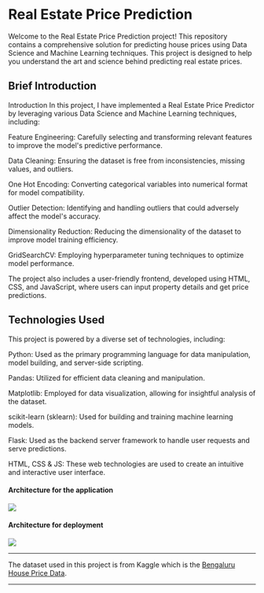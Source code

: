 # Real Estate Price Prediction

Welcome to the Real Estate Price Prediction project! This repository contains a comprehensive solution for predicting house prices using Data Science and Machine Learning techniques. This project is designed to help you understand the art and science behind predicting real estate prices.

## Brief Introduction

Introduction
In this project, I have implemented a Real Estate Price Predictor by leveraging various Data Science and Machine Learning techniques, including:

Feature Engineering: Carefully selecting and transforming relevant features to improve the model's predictive performance.

Data Cleaning: Ensuring the dataset is free from inconsistencies, missing values, and outliers.

One Hot Encoding: Converting categorical variables into numerical format for model compatibility.

Outlier Detection: Identifying and handling outliers that could adversely affect the model's accuracy.

Dimensionality Reduction: Reducing the dimensionality of the dataset to improve model training efficiency.

GridSearchCV: Employing hyperparameter tuning techniques to optimize model performance.

The project also includes a user-friendly frontend, developed using HTML, CSS, and JavaScript, where users can input property details and get price predictions.

## Technologies Used
This project is powered by a diverse set of technologies, including:

Python: Used as the primary programming language for data manipulation, model building, and server-side scripting.

Pandas: Utilized for efficient data cleaning and manipulation.

Matplotlib: Employed for data visualization, allowing for insightful analysis of the dataset.

scikit-learn (sklearn): Used for building and training machine learning models.

Flask: Used as the backend server framework to handle user requests and serve predictions.

HTML, CSS & JS: These web technologies are used to create an intuitive and interactive user interface.

#### Architecture for the application

<img  src="images/1.png">

#### Architecture for deployment

<img src="images/2.png">

---

The dataset used in this project is from Kaggle which is the [Bengaluru House Price Data](https://www.kaggle.com/amitabhajoy/bengaluru-house-price-data).

---
